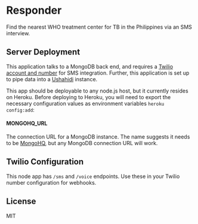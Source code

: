 # Responder

Find the nearest WHO treatment center for TB in the Philippines via an SMS interview.

## Server Deployment

This application talks to a MongoDB back end, and requires a [Twilio account and number](http://www.twilio.com) for SMS integration.  Further, this application is set up to pipe data into a [Ushahidi](http://ushahidi.com/) instance.  

This app should be deployable to any node.js host, but it currently resides on Heroku.  Before deploying to Heroku, you will need to export the necessary configuration values as environment variables `heroku config:add`:

#### MONGOHQ_URL
The connection URL for a MongoDB instance.  The name suggests it needs to be [MongoHQ](http://www.mongohq.com), but any MongoDB connection URL will work.

## Twilio Configuration
This node app has `/sms` and `/voice` endpoints.  Use these in your Twilio number configuration for webhooks.

## License

MIT
